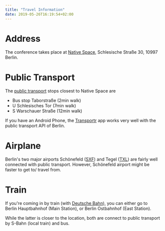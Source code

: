 ```yaml
---
title: "Travel Information"
date: 2019-05-26T16:19:54+02:00
---
```


# Address

The conference takes place at [Native
Space](https://www.openstreetmap.org/node/5650394474), Schlesische Straße 30,
10997 Berlin.

# Public Transport

The [public transport](https://www.bvg.de/en) stops closest to Native Space are

* Bus stop Taborstraße (2min walk)
* U Schlesisches Tor (7min walk)
* S Warschauer Straße (12min walk)

If you have an Android Phone, the
[Transportr](https://f-droid.org/en/packages/de.grobox.liberario) app works
very well with the public transport API of Berlin.

# Airplane

Berlin's two major airports Schönefeld
([SXF](https://www.berlin-airport.de/en/travellers-sxf/index.php)) and Tegel
([TXL](https://www.berlin-airport.de/en/travellers-txl/index.php)) are fairly
well connected with public transport. However, Schönefeld airport might be
faster to get to/ travel from.

# Train

If you're coming in by train (with [Deutsche
Bahn](https://www.bahn.com/en/view/index.shtml)), you can either go to Berlin
Hauptbahnhof (Main Station), or Berlin Ostbahnhof (East Station).

While the latter is closer to the location, both are connect to public
transport by S-Bahn (local train) and bus.

